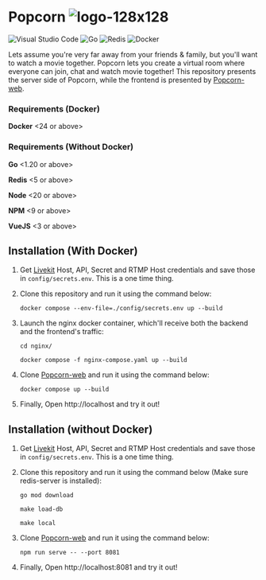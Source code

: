 # Popcorn ![logo-128x128](https://github.com/SubCoder1/Popcorn/assets/40127554/f2c453a0-1096-45f2-99ac-532a183aca9c)

![Visual Studio Code](https://img.shields.io/badge/Visual%20Studio%20Code-0078d7.svg?style=for-the-badge&logo=visual-studio-code&logoColor=white)
![Go](https://img.shields.io/badge/go-%2300ADD8.svg?style=for-the-badge&logo=go&logoColor=white)
![Redis](https://img.shields.io/badge/redis-%23DD0031.svg?style=for-the-badge&logo=redis&logoColor=white)
![Docker](https://img.shields.io/badge/docker-%230db7ed.svg?style=for-the-badge&logo=docker&logoColor=white)

Lets assume you're very far away from your friends & family, but you'll want to watch a movie together. 
Popcorn lets you create a virtual room where everyone can join, chat and watch movie together! 
This repository presents the server side of Popcorn, while the frontend is presented by [Popcorn-web](https://github.com/SubCoder1/Popcorn-web).

### Requirements (Docker)

**Docker** <24 or above>

### Requirements (Without Docker)

**Go** <1.20 or above>

**Redis** <5 or above>

**Node** <20 or above>

**NPM** <9 or above>

**VueJS** <3 or above>

## Installation (With Docker)

1. Get [Livekit](https://livekit.io/) Host, API, Secret and RTMP Host credentials and save those in ```config/secrets.env```. This is a one time thing.

2. Clone this repository and run it using the command below:
   
   ```console
   docker compose --env-file=./config/secrets.env up --build
   ```
3. Launch the nginx docker container, which'll receive both the backend and the frontend's traffic:

   ```console
   cd nginx/
   
   docker compose -f nginx-compose.yaml up --build 
   ```

4. Clone [Popcorn-web](https://github.com/SubCoder1/Popcorn-web) and run it using the command below:

    ```console
    docker compose up --build
    ```
5. Finally, Open http://localhost and try it out!

## Installation (without Docker)

1. Get [Livekit](https://livekit.io/) Host, API, Secret and RTMP Host credentials and save those in ```config/secrets.env```. This is a one time thing.

2. Clone this repository and run it using the command below (Make sure redis-server is installed):

   ```console
   go mod download

   make load-db

   make local
   ```

4. Clone [Popcorn-web](https://github.com/SubCoder1/Popcorn-web) and run it using the command below:

   ```console
   npm run serve -- --port 8081
   ```
5. Finally, Open http://localhost:8081 and try it out!   
